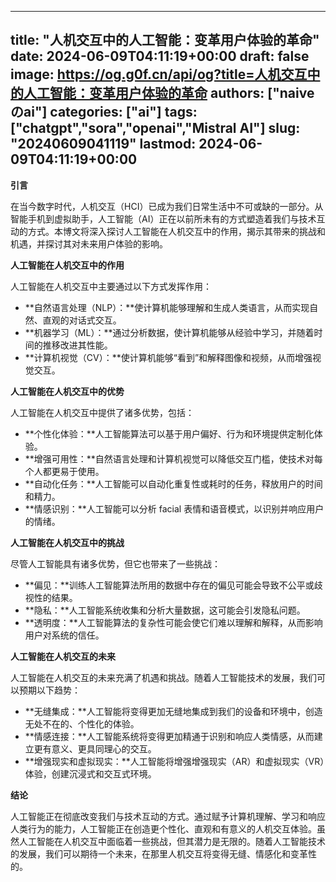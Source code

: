 
---
title: "人机交互中的人工智能：变革用户体验的革命"
date: 2024-06-09T04:11:19+00:00
draft: false
image: https://og.g0f.cn/api/og?title=人机交互中的人工智能：变革用户体验的革命
authors: ["naiveのai"]
categories: ["ai"]
tags: ["chatgpt","sora","openai","Mistral AI"]
slug: "20240609041119"
lastmod: 2024-06-09T04:11:19+00:00
---
**引言**

在当今数字时代，人机交互（HCI）已成为我们日常生活中不可或缺的一部分。从智能手机到虚拟助手，人工智能（AI）正在以前所未有的方式塑造着我们与技术互动的方式。本博文将深入探讨人工智能在人机交互中的作用，揭示其带来的挑战和机遇，并探讨其对未来用户体验的影响。

**人工智能在人机交互中的作用**

人工智能在人机交互中主要通过以下方式发挥作用：

- **自然语言处理（NLP）：**使计算机能够理解和生成人类语言，从而实现自然、直观的对话式交互。
- **机器学习（ML）：**通过分析数据，使计算机能够从经验中学习，并随着时间的推移改进其性能。
- **计算机视觉（CV）：**使计算机能够“看到”和解释图像和视频，从而增强视觉交互。

**人工智能在人机交互中的优势**

人工智能在人机交互中提供了诸多优势，包括：

- **个性化体验：**人工智能算法可以基于用户偏好、行为和环境提供定制化体验。
- **增强可用性：**自然语言处理和计算机视觉可以降低交互门槛，使技术对每个人都更易于使用。
- **自动化任务：**人工智能可以自动化重复性或耗时的任务，释放用户的时间和精力。
- **情感识别：**人工智能可以分析 facial 表情和语音模式，以识别并响应用户的情绪。

**人工智能在人机交互中的挑战**

尽管人工智能具有诸多优势，但它也带来了一些挑战：

- **偏见：**训练人工智能算法所用的数据中存在的偏见可能会导致不公平或歧视性的结果。
- **隐私：**人工智能系统收集和分析大量数据，这可能会引发隐私问题。
- **透明度：**人工智能算法的复杂性可能会使它们难以理解和解释，从而影响用户对系统的信任。

**人工智能在人机交互的未来**

人工智能在人机交互的未来充满了机遇和挑战。随着人工智能技术的发展，我们可以预期以下趋势：

- **无缝集成：**人工智能将变得更加无缝地集成到我们的设备和环境中，创造无处不在的、个性化的体验。
- **情感连接：**人工智能系统将变得更加精通于识别和响应人类情感，从而建立更有意义、更具同理心的交互。
- **增强现实和虚拟现实：**人工智能将增强增强现实（AR）和虚拟现实（VR）体验，创建沉浸式和交互式环境。

**结论**

人工智能正在彻底改变我们与技术互动的方式。通过赋予计算机理解、学习和响应人类行为的能力，人工智能正在创造更个性化、直观和有意义的人机交互体验。虽然人工智能在人机交互中面临着一些挑战，但其潜力是无限的。随着人工智能技术的发展，我们可以期待一个未来，在那里人机交互将变得无缝、情感化和变革性的。